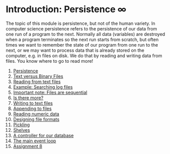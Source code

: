# Introduction: Persistence ∞

The topic of this module is persistence, but not of the human variety. In computer science persistence refers to the persistence of our data from one run of a program to the next. Normally all data (variables) are destroyed when a program terminates so the next run starts from scratch, but often times we want to remember the state of our program from one run to the next, or we may want to process data that is already stored on the computer, e.g. in files on disk. We do that by reading and writing data from files. You know where to go to read more!

1. [Persistence](01-persistence.md)
1. [Text versus Binary
    Files](03-text-versus-binary-files.md)
1. [Reading from text
    files](04-reading-from-text-files.md)
1. [Example: Searching log
    files](05-example-searching-log-files.md)
1. [Important note: Files are
    sequential](06-important-note-files-are-sequential.md)
1. [Is there more?](07-is-there-more.md)
1. [Writing to text
    files](08-writing-to-text-files.md)
1. [Appending to
    files](09-appending-to-files.md)
1. [Reading numeric
    data](10-reading-numeric-data.md)
1. [Designing file
    formats](11-designing-file-formats.md)
1. [Pickling](12-pickling.md)
1. [Shelves](13-shelves.md)
1. [A controller for our
    database](14-a-controller-for-our-database.md)
1. [The main event
    loop](15-the-main-event-loop.md)
1. [Assignment 8](90_Assignment_8.md)